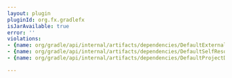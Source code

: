 ```yaml
---
layout: plugin
pluginId: org.fx.gradlefx
isJarAvailable: true
error: ''
violations:
- {name: org/gradle/api/internal/artifacts/dependencies/DefaultExternalModuleDependency}
- {name: org/gradle/api/internal/artifacts/dependencies/DefaultSelfResolvingDependency}
- {name: org/gradle/api/internal/artifacts/dependencies/DefaultProjectDependency}

---
```

